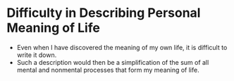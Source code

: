 # Difficulty in Describing Personal Meaning of Life



*   Even when I have discovered the meaning of my own life, it is difficult to write it down.
*   Such a description would then be a simplification of the sum of all mental and nonmental processes that form my meaning of life.

